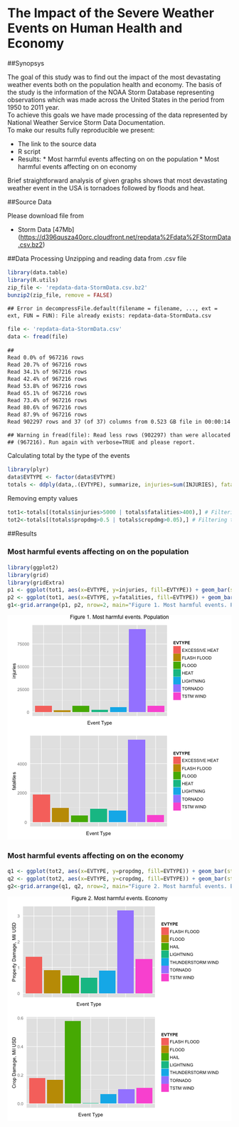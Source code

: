 The Impact of the Severe Weather Events on Human Health and Economy
======================
##Synopsys

The goal of this study was to find out the impact of the most devastating weather events both on the population health and economy. The basis of the study is the information of the NOAA Storm Database representing observations which was made across the United States in the period from 1950 to 2011 year.  
To achieve this goals we have made processing of the data represented by National Weather Service Storm Data Documentation.   
To make our results fully reproducible we present:
* The link to the source data
* R script 
* Results:
        * Most harmful events affecting on on the population
        * Most harmful events affecting on on economy

Brief straightforward analysis of given graphs shows that most devastating weather event in the USA is tornadoes followed by floods and heat.


##Source Data 

Please download file from
* Storm Data [47Mb] (https://d396qusza40orc.cloudfront.net/repdata%2Fdata%2FStormData.csv.bz2)

##Data Processing
Unzipping and reading data from .csv file

```r
library(data.table)
library(R.utils)
zip_file <- 'repdata-data-StormData.csv.bz2'
bunzip2(zip_file, remove = FALSE)
```

```
## Error in decompressFile.default(filename = filename, ..., ext = ext, FUN = FUN): File already exists: repdata-data-StormData.csv
```

```r
file <- 'repdata-data-StormData.csv'
data <- fread(file)
```

```
## 
Read 0.0% of 967216 rows
Read 20.7% of 967216 rows
Read 34.1% of 967216 rows
Read 42.4% of 967216 rows
Read 53.8% of 967216 rows
Read 65.1% of 967216 rows
Read 73.4% of 967216 rows
Read 80.6% of 967216 rows
Read 87.9% of 967216 rows
Read 902297 rows and 37 (of 37) columns from 0.523 GB file in 00:00:14
```

```
## Warning in fread(file): Read less rows (902297) than were allocated
## (967216). Run again with verbose=TRUE and please report.
```
Calculating total by the type of the events

```r
library(plyr)
data$EVTYPE <- factor(data$EVTYPE)
totals <- ddply(data,.(EVTYPE), summarize, injuries=sum(INJURIES), fatalities=sum(FATALITIES), propdmg=sum(PROPDMG)/1000000, cropdmg=sum(CROPDMG)/1000000)
```
Removing empty values

```r
tot1<-totals[(totals$injuries>5000 | totals$fatalities>400),] # Filtering the most harmful events
tot2<-totals[(totals$propdmg>0.5 | totals$cropdmg>0.05),] # Filtering the most devastating events
```

##Results
### Most harmful events affecting on on the population

```r
library(ggplot2)
library(grid)
library(gridExtra)
p1 <- ggplot(tot1, aes(x=EVTYPE, y=injuries, fill=EVTYPE)) + geom_bar(stat="identity") + theme(axis.ticks = element_blank(), axis.text.x = element_blank(), axis.title.x = element_text(size=11), axis.title.y = element_text(size=11)) + xlab('Event Type')
p2 <- ggplot(tot1, aes(x=EVTYPE, y=fatalities, fill=EVTYPE)) + geom_bar(stat="identity") + theme(axis.ticks = element_blank(), axis.text.x = element_blank(), axis.title.x = element_text(size=11), axis.title.y = element_text(size=11)) + xlab('Event Type')
g1<-grid.arrange(p1, p2, nrow=2, main="Figure 1. Most harmful events. Population")
```

![plot of chunk unnamed-chunk-4](figure/unnamed-chunk-4-1.png) 

### Most harmful events affecting on on the economy 

```r
q1 <- ggplot(tot2, aes(x=EVTYPE, y=propdmg, fill=EVTYPE)) + geom_bar(stat="identity") + theme(axis.ticks = element_blank(), axis.text.x = element_blank(), axis.title.x = element_text(size=11), axis.title.y = element_text(size=11)) + xlab('Event Type') + ylab('Property Damage, Mil USD')
q2 <- ggplot(tot2, aes(x=EVTYPE, y=cropdmg, fill=EVTYPE)) + geom_bar(stat="identity") + theme(axis.ticks = element_blank(), axis.text.x = element_blank(), axis.title.x = element_text(size=11), axis.title.y = element_text(size=11)) + xlab('Event Type') + ylab('Crop Damage, Mil USD')
g2<-grid.arrange(q1, q2, nrow=2, main="Figure 2. Most harmful events. Economy")
```

![plot of chunk unnamed-chunk-5](figure/unnamed-chunk-5-1.png) 

